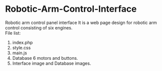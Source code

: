# Robotic-Arm-Control-Interface
Robotic arm control panel interface It is a web page design for robotic arm control consisting of six engines.<br>
File list:<br>
1. index.php <br>
2. style.css <br>
3. main.js <br>
4. Database 6 motors and buttons. <br>
5. Interface image and Database images.<br>
